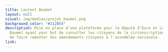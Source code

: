 ```yaml
---
title: Laurent Baumel
layout: null
visuel: img/medias/projet_baumel.png
background_color: "#212B54"
description: Mise en place d'une plateforme pour le député d'Eure et Loire, Laurent
  Baumel ayant pour but de consulter les citoyens de la circonscription dans le but
  de faire remonter des amendements citoyens à l'assemblée nationale.
link: 
---
```


